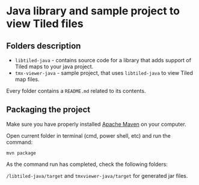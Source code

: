 # Java library and sample project to view Tiled files

## Folders description

* `libtiled-java` - contains source code for a library that adds support of Tiled maps to your java project.
* `tmx-viewer-java` - sample project, that uses `libtiled-java` to view Tiled map files.

Every folder contains a `README.md` related to its contents.



## Packaging the project

Make sure you have properly installed [Apache Maven](https://maven.apache.org/) on your computer.

Open current folder in terminal (cmd, power shell, etc) and run the command:

    mvn package

As the command run has completed, check the following folders:

`/libtiled-java/target` and `tmxviewer-java/target` for generated jar files.
